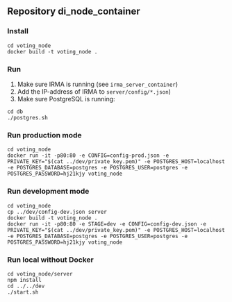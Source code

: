 ## Repository di_node_container

### Install

```shell
cd voting_node
docker build -t voting_node .
```

### Run

1. Make sure IRMA is running (see `irma_server_container`)
2. Add the IP-address of IRMA to `server/config/*.json`)
3. Make sure PostgreSQL is running:

```shell
cd db
./postgres.sh
```

### Run production mode

```shell
cd voting_node
docker run -it -p80:80 -e CONFIG=config-prod.json -e PRIVATE_KEY="$(cat ../dev/private_key.pem)" -e POSTGRES_HOST=localhost -e POSTGRES_DATABASE=postgres -e POSTGRES_USER=postgres -e POSTGRES_PASSWORD=hj21kjy voting_node
```

### Run development mode

```shell
cd voting_node
cp ../dev/config-dev.json server
docker build -t voting_node .
docker run -it -p80:80 -e STAGE=dev -e CONFIG=config-dev.json -e PRIVATE_KEY="$(cat ../dev/private_key.pem)" -e POSTGRES_HOST=localhost -e POSTGRES_DATABASE=postgres -e POSTGRES_USER=postgres -e POSTGRES_PASSWORD=hj21kjy voting_node
```

### Run local without Docker

```shell
cd voting_node/server
npm install
cd ../../dev
./start.sh
```
